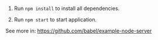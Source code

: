 1) Run `npm install` to install all dependencies.

2) Run `npm start` to start application.

See more in: https://github.com/babel/example-node-server
